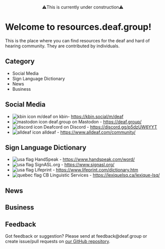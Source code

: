 <p style="text-align: center;">⚠️This is currently under construction⚠️</p>

# Welcome to resources.deaf.group!
This is the place where you can find resources for the deaf and hard of hearing community. They are contributed by individuals.

## Category
- Social Media
- Sign Language Dictionary
- News
- Business

## Social Media
- ![kbin icon](https://kbin.social/favicon.ico) m/deaf on kbin- https://kbin.social/m/deaf
- ![mastodon icon](https://mastodon.social/packs/media/icons/favicon-16x16-c58fdef40ced38d582d5b8eed9d15c5a.png) deaf.group on Mastodon - https://deaf.group/
- ![discord icon](https://discord.com/assets/favicon.ico) Deafcord on Discord - https://discord.gg/p5dzUW6YYT
- ![alldeaf icon](https://www.alldeaf.com/favicon.ico) alldeaf - https://www.alldeaf.com/community/

## Sign Language Dictionary
- ![usa flag](https://em-content.zobj.net/thumbs/120/openmoji/338/flag-united-states_1f1fa-1f1f8.png) HandSpeak - https://www.handspeak.com/word/
- ![usa flag](https://em-content.zobj.net/thumbs/120/openmoji/338/flag-united-states_1f1fa-1f1f8.png) SignASL.org - https://www.signasl.org/
- ![usa flag](https://em-content.zobj.net/thumbs/120/openmoji/338/flag-united-states_1f1fa-1f1f8.png) Lifeprint - https://www.lifeprint.com/dictionary.htm
- ![quebec flag](󠁣󠁡󠁱󠁣https://em-content.zobj.net/thumbs/120/openmoji/338/flag-for-quebec-caqc_1f3f4-e0063-e0061-e0071-e0063-e007f.png) CB Linguistic Services - https://lexiquelsq.ca/lexique-lsq/

## News

## Business

## Feedback
Got feedback or suggestion? Please send at <!-- fsdvwqs -->feed<!-- asdzxcwqe -->back<!-- zndoasdifg -->@<!-- dsafasdf  -->deaf.<!-- bncjdhsatuy -->group or create issue/pull requests on [our GitHub repository](https://github.com/BatteryDie/resources.deaf.group).
